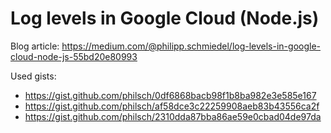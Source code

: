 Log levels in Google Cloud (Node.js)
============================

Blog article: https://medium.com/@philipp.schmiedel/log-levels-in-google-cloud-node-js-55bd20e80993

Used gists:

* https://gist.github.com/philsch/0df6868bacb98f1b8ba982e3e585e167
* https://gist.github.com/philsch/af58dce3c22259908aeb83b43556ca2f
* https://gist.github.com/philsch/2310dda87bba86ae59e0cbad04de97da
